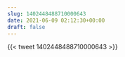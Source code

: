 ```yaml
---
slug: 1402448488710000643
date: 2021-06-09 02:12:30+00:00
draft: false
---
```


{{< tweet 1402448488710000643 >}}
